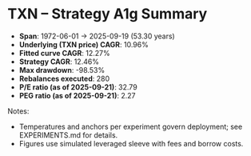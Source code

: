 # TXN – Strategy A1g Summary

- **Span**: 1972-06-01 → 2025-09-19 (53.30 years)
- **Underlying (TXN price) CAGR**: 10.96%
- **Fitted curve CAGR**: 12.27%
- **Strategy CAGR**: 12.46%
- **Max drawdown**: -98.53%
- **Rebalances executed**: 280
- **P/E ratio (as of 2025-09-21)**: 32.79
- **PEG ratio (as of 2025-09-21)**: 2.27

Notes:

- Temperatures and anchors per experiment govern deployment; see EXPERIMENTS.md for details.
- Figures use simulated leveraged sleeve with fees and borrow costs.


